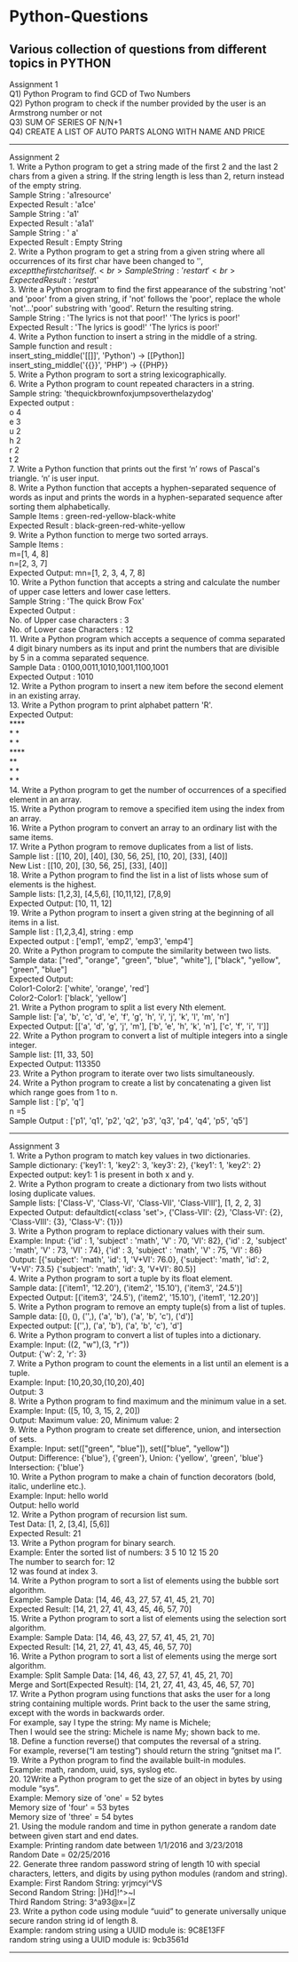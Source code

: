 # Python-Questions
Various collection of questions from different topics in PYTHON 
-------------------------------------------------------------------------------------------------------------

Assignment 1 
<br>
Q1) Python Program to find GCD of Two Numbers
<br>
Q2) Python program to check if the number provided by the user is an Armstrong number or not
<br>
Q3) SUM OF SERIES OF N/N+1
<br>
Q4) CREATE A LIST OF AUTO PARTS ALONG WITH NAME AND PRICE

-------------------------------------------------------------------------------------------------------------

Assignment 2
<br>1. Write a Python program to get a string made of the first 2 and the last 2 chars from a given a string.
If the string length is less than 2, return instead of the empty string.
<br>Sample String : 'a1resource'
<br>Expected Result : 'a1ce'
<br>Sample String : 'a1'
<br>Expected Result : 'a1a1'
<br>Sample String : ' a'
<br>Expected Result : Empty String
<br>2. Write a Python program to get a string from a given string where all occurrences of its first char have
been changed to '$', except the first char itself.
<br>Sample String : 'restart'
<br>Expected Result : 'resta$t'
<br>3. Write a Python program to find the first appearance of the substring 'not' and 'poor' from a given
string, if 'not' follows the 'poor', replace the whole 'not'...'poor' substring with 'good'. Return the
resulting string.
<br>Sample String : 'The lyrics is not that poor!'
'The lyrics is poor!'
<br>Expected Result : 'The lyrics is good!'
'The lyrics is poor!'
<br>4. Write a Python function to insert a string in the middle of a string.
<br>Sample function and result :
<br>insert_sting_middle('[[]]', 'Python') -> [[Python]]
<br>insert_sting_middle('{{}}', 'PHP') -> {{PHP}}
<br>5. Write a Python program to sort a string lexicographically.
<br>6. Write a Python program to count repeated characters in a string.
<br>Sample string: 'thequickbrownfoxjumpsoverthelazydog'
<br>Expected output :
<br>o 4
<br>e 3
<br>u 2
<br>h 2
<br>r 2
<br>t 2
<br>7. Write a Python function that prints out the first ‘n’ rows of Pascal's triangle. ‘n’ is user input.
<br>8. Write a Python function that accepts a hyphen-separated sequence of words as input and prints the
words in a hyphen-separated sequence after sorting them alphabetically.
<br>Sample Items : green-red-yellow-black-white
<br>Expected Result : black-green-red-white-yellow
<br>9. Write a Python function to merge two sorted arrays.
<br>Sample Items :
<br>m=[1, 4, 8]
<br>n=[2, 3, 7]
<br>Expected Output: mn=[1, 2, 3, 4, 7, 8]
<br>10. Write a Python function that accepts a string and calculate the number of upper case letters and
lower case letters.
<br>Sample String : 'The quick Brow Fox'
<br>Expected Output :
<br>No. of Upper case characters : 3
<br>No. of Lower case Characters : 12
<br>11. Write a Python program which accepts a sequence of comma separated 4 digit binary numbers as
its input and print the numbers that are divisible by 5 in a comma separated sequence.
<br>Sample Data : 0100,0011,1010,1001,1100,1001
<br>Expected Output : 1010
<br>12. Write a Python program to insert a new item before the second element in an existing array.
<br>13. Write a Python program to print alphabet pattern 'R'.
<br>Expected Output:
<br>****
<br>*   *
<br>*   *
<br>****
<br>**
<br>* *
<br>*  *
<br>14. Write a Python program to get the number of occurrences of a specified element in an array.
<br>15. Write a Python program to remove a specified item using the index from an array.
<br>16. Write a Python program to convert an array to an ordinary list with the same items.
<br>17. Write a Python program to remove duplicates from a list of lists.
<br>Sample list : [[10, 20], [40], [30, 56, 25], [10, 20], [33], [40]]
<br>New List : [[10, 20], [30, 56, 25], [33], [40]]
<br>18. Write a Python program to find the list in a list of lists whose sum of elements is the highest.
<br>Sample lists: [1,2,3], [4,5,6], [10,11,12], [7,8,9]
<br>Expected Output: [10, 11, 12]
<br>19. Write a Python program to insert a given string at the beginning of all items in a list.
<br>Sample list : [1,2,3,4], string : emp
<br>Expected output : ['emp1', 'emp2', 'emp3', 'emp4']
<br>20. Write a Python program to compute the similarity between two lists.
<br>Sample data: ["red", "orange", "green", "blue", "white"], ["black", "yellow", "green", "blue"]
<br>Expected Output:
<br>Color1-Color2: ['white', 'orange', 'red']
<br>Color2-Color1: ['black', 'yellow']
<br>21. Write a Python program to split a list every Nth element.
<br>Sample list: ['a', 'b', 'c', 'd', 'e', 'f', 'g', 'h', 'i', 'j', 'k', 'l', 'm', 'n']
<br>Expected Output: [['a', 'd', 'g', 'j', 'm'], ['b', 'e', 'h', 'k', 'n'], ['c', 'f', 'i', 'l']]
<br>22. Write a Python program to convert a list of multiple integers into a single integer.
<br>Sample list: [11, 33, 50]
<br>Expected Output: 113350
<br>23. Write a Python program to iterate over two lists simultaneously.
<br>24. Write a Python program to create a list by concatenating a given list which range goes from 1 to n.
<br>Sample list : ['p', 'q']
<br>n =5
<br>Sample Output : ['p1', 'q1', 'p2', 'q2', 'p3', 'q3', 'p4', 'q4', 'p5', 'q5']

-------------------------------------------------------------------------------------------------------------

Assignment 3
<br>1. Write a Python program to match key values in two dictionaries.
<br>Sample dictionary: {'key1': 1, 'key2': 3, 'key3': 2}, {'key1': 1, 'key2': 2}
<br>Expected output: key1: 1 is present in both x and y.
<br>2. Write a Python program to create a dictionary from two lists without losing duplicate values. 
<br>Sample lists: ['Class-V', 'Class-VI', 'Class-VII', 'Class-VIII'], [1, 2, 2, 3]
<br>Expected Output: defaultdict(<class 'set'>, {'Class-VII': {2}, 'Class-VI': {2}, 'Class-VIII': {3}, 
'Class-V': {1}})
<br>3. Write a Python program to replace dictionary values with their sum.
<br>Example: Input: {'id' : 1, 'subject' : 'math', 'V' : 70, 'VI': 82},
 {'id' : 2, 'subject' : 'math', 'V' : 73, 'VI' : 74},
 {'id' : 3, 'subject' : 'math', 'V' : 75, 'VI' : 86}
 <br>Output: [{'subject': 'math', 'id': 1, 'V+VI': 76.0}, 
 {'subject': 'math', 'id': 2, 'V+VI': 73.5} 
 {'subject': 'math', 'id': 3, 'V+VI': 80.5}]
<br>4. Write a Python program to sort a tuple by its float element. 
<br>Sample data: [('item1', '12.20'), ('item2', '15.10'), ('item3', '24.5')]
<br>Expected Output: [('item3', '24.5'), ('item2', '15.10'), ('item1', '12.20')] 
<br>5. Write a Python program to remove an empty tuple(s) from a list of tuples.
<br>Sample data: [(), (), ('',), ('a', 'b'), ('a', 'b', 'c'), ('d')]
<br>Expected output: [('',), ('a', 'b'), ('a', 'b', 'c'), 'd'] 
<br>6. Write a Python program to convert a list of tuples into a dictionary.
<br>Example: Input: ((2, "w"),(3, "r"))
<br> Output: {'w': 2, 'r': 3}
<br>7. Write a Python program to count the elements in a list until an element is a tuple.
<br>Example: Input: [10,20,30,(10,20),40]
<br> Output: 3
<br>8. Write a Python program to find maximum and the minimum value in a set.
<br>Example: Input: ([5, 10, 3, 15, 2, 20])
<br>Output: Maximum value: 20, Minimum value: 2
<br>9. Write a Python program to create set difference, union, and intersection of sets.
<br>Example: Input: set(["green", "blue"]), set(["blue", "yellow"])
 <br>Output: Difference: {'blue'}, {'green'}, Union: {'yellow', 'green', 'blue'} 
 Intersection: {'blue'}
<br>10. Write a Python program to make a chain of function decorators (bold, italic, underline etc.).
<br>Example: Input: hello world 
<br>Output: hello world
<br>12. Write a Python program of recursion list sum. 
<br>Test Data: [1, 2, [3,4], [5,6]]
<br>Expected Result: 21
<br>13. Write a Python program for binary search.
<br>Example: Enter the sorted list of numbers: 3 5 10 12 15 20
<br> The number to search for: 12
 <br>12 was found at index 3.
<br>14. Write a Python program to sort a list of elements using the bubble sort algorithm.
<br>Example: Sample Data: [14, 46, 43, 27, 57, 41, 45, 21, 70]
<br>Expected Result: [14, 21, 27, 41, 43, 45, 46, 57, 70]
<br>15. Write a Python program to sort a list of elements using the selection sort algorithm.
<br>Example: Sample Data: [14, 46, 43, 27, 57, 41, 45, 21, 70]
<br>Expected Result: [14, 21, 27, 41, 43, 45, 46, 57, 70]
<br>16. Write a Python program to sort a list of elements using the merge sort algorithm.
<br>Example: Split Sample Data: [14, 46, 43, 27, 57, 41, 45, 21, 70]
<br>Merge and Sort(Expected Result): [14, 21, 27, 41, 43, 45, 46, 57, 70] 
<br>17. Write a Python program using functions that asks the user for a long string containing multiple 
words. Print back to the user the same string, except with the words in backwards order. 
<br>For example, say I type the string: My name is Michele; 
<br>Then I would see the string: Michele is 
name My; shown back to me.
<br>18. Define a function reverse() that computes the reversal of a string. 
<br>For example, reverse(“I am testing”) should return the string ”gnitset ma I”.
<br>19. Write a Python program to find the available built-in modules. 
<br>Example: math, random, uuid, sys, syslog etc. 
<br>20. 12Write a Python program to get the size of an object in bytes by using module “sys”.
<br>Example: Memory size of 'one' = 52 bytes
<br> Memory size of 'four' = 53 bytes
<br> Memory size of 'three' = 54 bytes
<br>21. Using the module random and time in python generate a random date between given start and end 
dates.
<br>Example: Printing random date between 1/1/2016 and 3/23/2018
<br> Random Date = 02/25/2016
<br>22. Generate three random password string of length 10 with special characters, letters, and digits by 
using python modules (random and string).
<br>Example: First Random String: yrjmcyi^VS
<br> Second Random String: |}Hd]!^>~l
<br> Third Random String: 3^a93@x=|Z
<br>23. Write a python code using module “uuid” to generate universally unique secure randon string id of 
length 8.
<br>Example: random string using a UUID module is: 9C8E13FF
<br> random string using a UUID module is: 9cb3561d
<br>

-------------------------------------------------------------------------------------------------------------

